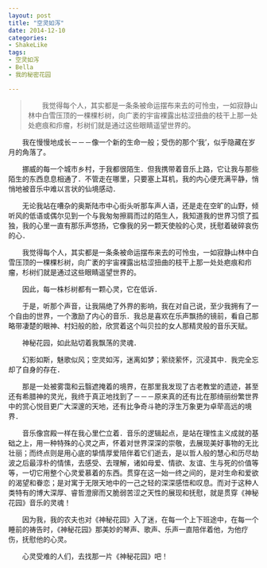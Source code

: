 ```yaml
---
layout: post
title: "空灵如泻"
date: 2014-12-10
categories:
- ShakeLike
tags:
- 空灵如泻
- Bella
- 我的秘密花园

---
```


>　　我觉得每个人，其实都是一条条被命运摆布来去的可怜虫，一如寂静山林中白雪压顶的一棵棵杉树，向广袤的宇宙裸露出枯涩扭曲的枝干上那一处处疤痕和疖瘤，杉树们就是通过这些眼睛遥望世界的。

　　我在慢慢地成长－－－像一个新的生命一般；受伤的那个‘我’，似乎隐藏在岁月的角落了。

　　挪威的每一个城市乡村，于我都很陌生．但我携带着音乐上路，它让我与那些陌生的东西息息相通了．不管走在哪里，只要塞上耳机，我的内心便充满平静，悄悄地被音乐中难以言状的仙境感动．

　　无论我站在嘈杂的奥斯陆市中心街头听那车声人语，还是走在空旷的山野，倾听风的低语或偶尔见到一个与我匆匆擦肩而过的陌生人，我知道我的世界习惯了孤独，我的心里一直有那乐声悠扬，它像我的另一颗天使般的心灵，抚慰着破碎哀伤的心．

　　我觉得每个人，其实都是一条条被命运摆布来去的可怜虫，一如寂静山林中白雪压顶的一棵棵杉树，向广袤的宇宙裸露出枯涩扭曲的枝干上那一处处疤痕和疖瘤，杉树们就是通过这些眼睛遥望世界的。

　　因此，每一株杉树都有一颗心灵，它在低诉．

　　于是，听那个声音，让我隔绝了外界的影响，我在对自己说，至少我拥有了一个自由的世界，一个激励了内心的音乐．我总是喜欢在乐声飘扬的镜前，看自己那略带凄楚的眼神、村妇般的脸，欣赏着这个叫贝拉的女人那精灵般的音乐天赋。

　　神秘花园，如此贴切着我飘荡的灵魂．

　　幻影如斯，魅歌似风；空灵如泻，迷离如梦；萦绕萦怀，沉浸其中．我完全忘却了自身的存在．

　　那是一处被雾霭和云翳遮掩着的境界，在那里我发现了古老教堂的遗迹，甚至还有希腊神的灵光，我终于真正地找到了－－－原来真的还有比在那绮丽纷繁世界中的赏心悦目更广大深邃的天地，还有比争奇斗艳的浮生万象更为卓荦高远的境界．

　　音乐像宫殿一样在我心里伫立着．音乐的逻辑起点，是站在理性主义成就的基础之上，用一种特殊的心灵之声，怀着对世界深深的崇敬，去展现美好事物的无比壮丽；而终点则是用心底的挚情厚爱陪伴着它们逝去，是以哲人般的慧心和历尽劫波之后最淳朴的情愫，去感受、去理解，诸如母爱、情欲、友谊、生与死的价值等等，一切它用整个心灵爱慕着的东西。贯穿在这一始一终之间的，是对生命和爱欲的渴望和眷恋；是对寓于无限天地中的一己之轻的深深感悟和叹息。而对于这种人类特有的博大深厚、睿哲澄廓而又脆弱苦涩之天性的展现和抚慰，就是贯穿《神秘花园》音乐的灵魂！

　　因为我，我的农夫也对《神秘花园》入了迷，在每一个上下班途中，在每一个睡前的祷告时，《神秘花园》那美妙的琴声、歌声、乐声一直陪伴着他，为他疗伤，抚慰他的心灵。

　　心灵受难的人们，去找那一片《神秘花园》吧！
